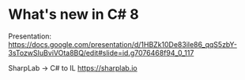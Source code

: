 # What's new in C# 8
Presentation: https://docs.google.com/presentation/d/1HBZk10De83ile86_qqS5zbY-3sTozwSIuBviVOta8BQ/edit#slide=id.g7076468f94_0_117

SharpLab -> C# to IL https://sharplab.io

